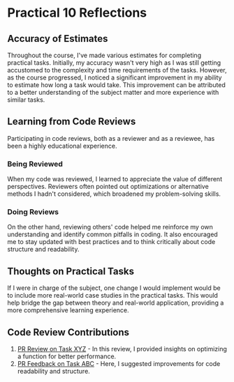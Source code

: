 # Practical 10 Reflections

## Accuracy of Estimates
Throughout the course, I've made various estimates for completing practical tasks. Initially, my accuracy wasn't very high as I was still getting accustomed to the complexity and time requirements of the tasks. However, as the course progressed, I noticed a significant improvement in my ability to estimate how long a task would take. This improvement can be attributed to a better understanding of the subject matter and more experience with similar tasks.

## Learning from Code Reviews
Participating in code reviews, both as a reviewer and as a reviewee, has been a highly educational experience. 

### Being Reviewed
When my code was reviewed, I learned to appreciate the value of different perspectives. Reviewers often pointed out optimizations or alternative methods I hadn't considered, which broadened my problem-solving skills.

### Doing Reviews
On the other hand, reviewing others' code helped me reinforce my own understanding and identify common pitfalls in coding. It also encouraged me to stay updated with best practices and to think critically about code structure and readability.

## Thoughts on Practical Tasks
If I were in charge of the subject, one change I would implement would be to include more real-world case studies in the practical tasks. This would help bridge the gap between theory and real-world application, providing a more comprehensive learning experience.

## Code Review Contributions

1. [PR Review on Task XYZ](#) - In this review, I provided insights on optimizing a function for better performance.
2. [PR Feedback on Task ABC](#) - Here, I suggested improvements for code readability and structure.

